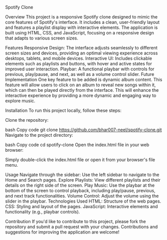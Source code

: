Spotify Clone

Overview
This project is a responsive Spotify clone designed to mimic the core features of Spotify's interface. It includes a clean, user-friendly layout and features a playlist display with interactive elements. The application is built using HTML, CSS, and JavaScript, focusing on a responsive design that adapts to various screen sizes.

Features
Responsive Design: The interface adjusts seamlessly to different screen sizes and devices, providing an optimal viewing experience across desktops, tablets, and mobile devices.
Interactive UI: Includes clickable elements such as playlists and buttons, with hover and active states for improved user interaction.
Playbar: A functional playbar with controls for previous, play/pause, and next, as well as a volume control slider.
Future Implementation
One key feature to be added is dynamic album content. This feature will allow users to click on an album to reveal new songs within it, which can then be played directly from the interface. This will enhance the interactive experience by providing a more dynamic and engaging way to explore music.

Installation
To run this project locally, follow these steps:

Clone the repository:

bash
Copy code
git clone https://github.com/bhar007-neel/spotify-clone.git
Navigate to the project directory:

bash
Copy code
cd spotify-clone
Open the index.html file in your web browser:

Simply double-click the index.html file or open it from your browser's file menu.

Usage
Navigate through the sidebar: Use the left sidebar to navigate to the Home and Search pages.
Explore Playlists: View different playlists and their details on the right side of the screen.
Play Music: Use the playbar at the bottom of the screen to control playback, including play/pause, previous, and next track functionalities.
Volume Control: Adjust the volume using the slider in the playbar.
Technologies Used
HTML: Structure of the web pages.
CSS: Styling and layout of the pages.
JavaScript: Interactive elements and functionality (e.g., playbar controls).


Contribution
If you'd like to contribute to this project, please fork the repository and submit a pull request with your changes. Contributions and suggestions for improving the application are welcome!
